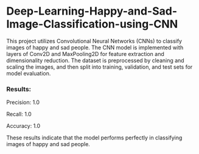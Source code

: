 # Deep-Learning-Happy-and-Sad-Image-Classification-using-CNN

This project utilizes Convolutional Neural Networks (CNNs) to classify images of happy and sad people. The CNN model is implemented with layers of Conv2D and MaxPooling2D for feature extraction and dimensionality reduction. The dataset is preprocessed by cleaning and scaling the images, and then split into training, validation, and test sets for model evaluation.

### Results:

Precision: 1.0

Recall: 1.0

Accuracy: 1.0

These results indicate that the model performs perfectly in classifying images of happy and sad people.

